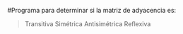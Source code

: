 #Programa para determinar si la matriz de adyacencia es:
> Transitiva
> Simétrica
> Antisimétrica
> Reflexiva

